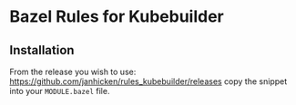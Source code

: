 # Bazel Rules for Kubebuilder

## Installation

From the release you wish to use:
<https://github.com/janhicken/rules_kubebuilder/releases>
copy the snippet into your `MODULE.bazel` file.

